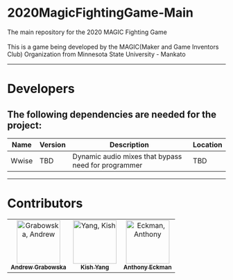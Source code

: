 # 2020MagicFightingGame-Main

The main repository for the 2020 MAGIC Fighting Game <br /><br />
This is a game being developed by the MAGIC(Maker and Game Inventors Club) Organization from Minnesota State University - Mankato
<br />

<hr />
<h1> Developers </h1>
<h2> The following dependencies are needed for the project: </h2>

| Name  | Version | Description                                         | Location |
| ----- | ------- | --------------------------------------------------- | -------- |
| Wwise | TBD     | Dynamic audio mixes that bypass need for programmer | TBD      |

<hr />

# Contributors

<table>
  <tr>
    <td align="center"><a href="https://github.com/agrabowska"><img src="https://avatars0.githubusercontent.com/u/31863991?s=400&v=4" width="100px;" alt="Grabowska, Andrew"/><br /><sub><b>Andrew Grabowska</b></sub></a><br /></td>
    <td align="center"><a href="https://github.com/TisKish"><img src="https://avatars3.githubusercontent.com/u/51489102?s=460&v=4" width="100px;" alt="Yang, Kish"/><br /><sub><b>Kish Yang</b></sub></a><br /></td>
    <td align="center"><a href="https://github.com/AnthonyEckman"><img src="https://avatars3.githubusercontent.com/u/45302117?s=460&v=4" width="100px;" alt="Eckman, Anthony"/><br /><sub><b>Anthony Eckman</b></sub></a><br /></td>
  </tr>
</table>
